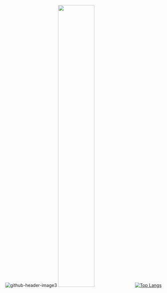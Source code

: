 ![github-header-image3](https://github.com/Dean-Cash/dean-cash/assets/144853179/0057282b-697c-420c-bbec-01156cdbb826)
<img src="https://github-readme-streak-stats.herokuapp.com/?user=dean-cash&theme=dark" width="48%" > [![Top Langs](https://github-readme-stats.vercel.app/api/top-langs/?username=dean-cash&layout=compact&theme=vision-friendly-dark)](https://github.com/anuraghazra/github-readme-stats)
